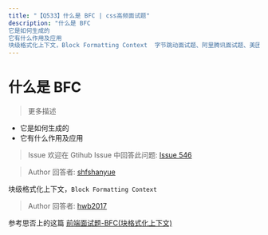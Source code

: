 ```yaml
---
title: "【Q533】什么是 BFC | css高频面试题"
description: "什么是 BFC
它是如何生成的
它有什么作用及应用
块级格式化上下文，Block Formatting Context  字节跳动面试题、阿里腾讯面试题、美团小米面试题。"
---
```


# 什么是 BFC

> 更多描述

- 它是如何生成的
- 它有什么作用及应用

> Issue
> 欢迎在 Gtihub Issue 中回答此问题: [Issue 546](https://github.com/shfshanyue/Daily-Question/issues/546)

> Author
> 回答者: [shfshanyue](https://github.com/shfshanyue)

块级格式化上下文，`Block Formatting Context`

> Author
> 回答者: [hwb2017](https://github.com/hwb2017)

参考思否上的这篇 [前端面试题-BFC(块格式化上下文) ](https://segmentfault.com/a/1190000013647777#:~:text=%E5%9D%97%E6%A0%BC%E5%BC%8F%E5%8C%96%E4%B8%8A%E4%B8%8B%E6%96%87%EF%BC%88Block%20Formatting,Context%EF%BC%8CBFC%EF%BC%89%E6%98%AFWeb%E9%A1%B5%E9%9D%A2%E7%9A%84%E5%8F%AF%E8%A7%86%E5%8C%96CSS%E6%B8%B2%E6%9F%93%E7%9A%84%E4%B8%80%E9%83%A8%E5%88%86%EF%BC%8C%E6%98%AF%E5%B8%83%E5%B1%80%E8%BF%87%E7%A8%8B%E4%B8%AD%E7%94%9F%E6%88%90%E5%9D%97%E7%BA%A7%E7%9B%92%E5%AD%90%E7%9A%84%E5%8C%BA%E5%9F%9F%EF%BC%8C%E4%B9%9F%E6%98%AF%E6%B5%AE%E5%8A%A8%E5%85%83%E7%B4%A0%E4%B8%8E%E5%85%B6%E4%BB%96%E5%85%83%E7%B4%A0%E7%9A%84%E4%BA%A4%E4%BA%92%E9%99%90%E5%AE%9A%E5%8C%BA%E5%9F%9F%E3%80%82%202.%E9%80%9A%E4%BF%97%E7%90%86%E8%A7%A3)
